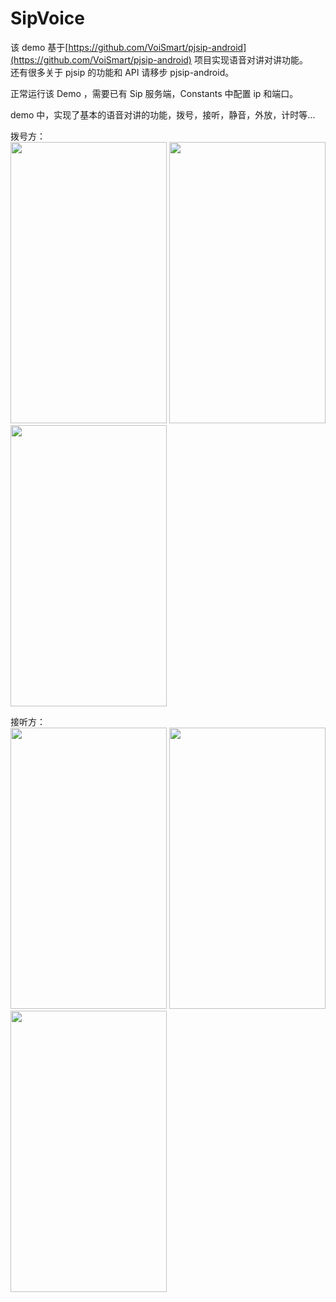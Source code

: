 # SipVoice

该 demo 基于[https://github.com/VoiSmart/pjsip-android](https://github.com/VoiSmart/pjsip-android)
项目实现语音对讲对讲功能。    
还有很多关于 pjsip 的功能和 API 请移步 pjsip-android。  
    
正常运行该 Demo ，需要已有 Sip 服务端，Constants 中配置 ip 和端口。  
  
    
demo 中，实现了基本的语音对讲的功能，拨号，接听，静音，外放，计时等...  
  
  
拨号方：      
<img width = "250" height = "450" src="https://github.com/zhanglihow/SipVoice/blob/master/img/callout_1.png?raw=true" />
<img width = "250" height = "450" src="https://github.com/zhanglihow/SipVoice/blob/master/img/callout_2.png?raw=true" />
<img width = "250" height = "450" src="https://github.com/zhanglihow/SipVoice/blob/master/img/callout_3.png?raw=true" />


接听方：    
<img width = "250" height = "450" src="https://github.com/zhanglihow/SipVoice/blob/master/img/callin_1.png?raw=true" />
<img width = "250" height = "450" src="https://github.com/zhanglihow/SipVoice/blob/master/img/callin_2.png?raw=true" />
<img width = "250" height = "450" src="https://github.com/zhanglihow/SipVoice/blob/master/img/callin_3.png?raw=true" />

